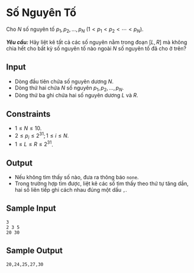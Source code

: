 # Số Nguyên Tố

Cho $N$ số nguyên tố $p_1,p_2,…,p_N \ (1<p_1<p_2<⋯<p_N)$. 

***Yêu cầu:*** Hãy liệt kê tất cả các số nguyên nằm trong đoạn $[L,R]$ mà không chia hết cho bất kỳ số nguyên tố nào ngoài $N$ số nguyên tố đã cho ở trên?

## Input

- Dòng đầu tiên chứa số nguyên dương $N$.
- Dòng thứ hai chứa $N$ số nguyên $p_1,p_2,…,p_N$.
- Dòng thứ ba ghi chứa hai số nguyên dương $L$ và $R$.

## Constraints

- $1≤N≤10$.
- $2≤p_i≤2^{31};1≤i≤N$.
- $1≤L≤R≤2^{31}$.

## Output

- Nếu không tìm thấy số nào, đưa ra thông báo `none`.
- Trong trường hợp tìm được, liệt kê các số tìm thấy theo thứ tự tăng dần, hai số liên tiếp ghi cách nhau đúng một dấu `,`.

## Sample Input

```
3
2 3 5
20 30
```

## Sample Output

```
20,24,25,27,30
```
